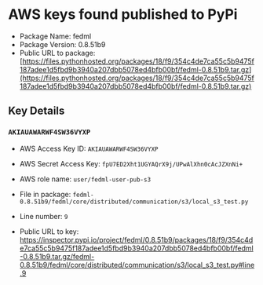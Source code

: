 # AWS keys found published to PyPi

* Package Name: fedml
* Package Version: 0.8.51b9
* Public URL to package: [https://files.pythonhosted.org/packages/18/f9/354c4de7ca55c5b9475f187adee1d5fbd9b3940a207dbb5078ed4bfb00bf/fedml-0.8.51b9.tar.gz](https://files.pythonhosted.org/packages/18/f9/354c4de7ca55c5b9475f187adee1d5fbd9b3940a207dbb5078ed4bfb00bf/fedml-0.8.51b9.tar.gz)

## Key Details

### `AKIAUAWARWF4SW36VYXP`

* AWS Access Key ID: `AKIAUAWARWF4SW36VYXP`
* AWS Secret Access Key: `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` 
* AWS role name: `user/fedml-user-pub-s3`
* File in package: `fedml-0.8.51b9/fedml/core/distributed/communication/s3/local_s3_test.py`
* Line number: `9`

* Public URL to key: https://inspector.pypi.io/project/fedml/0.8.51b9/packages/18/f9/354c4de7ca55c5b9475f187adee1d5fbd9b3940a207dbb5078ed4bfb00bf/fedml-0.8.51b9.tar.gz/fedml-0.8.51b9/fedml/core/distributed/communication/s3/local_s3_test.py#line.9


